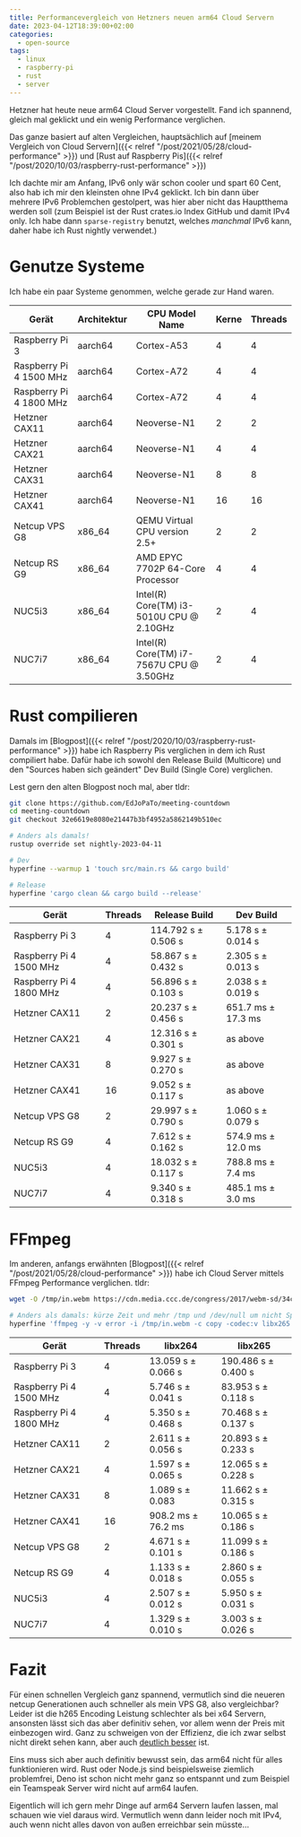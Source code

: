 ```yaml
---
title: Performancevergleich von Hetzners neuen arm64 Cloud Servern
date: 2023-04-12T18:39:00+02:00
categories:
  - open-source
tags:
  - linux
  - raspberry-pi
  - rust
  - server
---
```


Hetzner hat heute neue arm64 Cloud Server vorgestellt.
Fand ich spannend, gleich mal geklickt und ein wenig Performance verglichen.

<!--more-->

Das ganze basiert auf alten Vergleichen, hauptsächlich auf [meinem Vergleich von Cloud Servern]({{< relref "/post/2021/05/28/cloud-performance" >}}) und [Rust auf Raspberry Pis]({{< relref "/post/2020/10/03/raspberry-rust-performance" >}})

Ich dachte mir am Anfang, IPv6 only wär schon cooler und spart 60 Cent, also hab ich mir den kleinsten ohne IPv4 geklickt.
Ich bin dann über mehrere IPv6 Problemchen gestolpert, was hier aber nicht das Hauptthema werden soll (zum Beispiel ist der Rust crates.io Index GitHub und damit IPv4 only. Ich habe dann `sparse-registry` benutzt, welches _manchmal_ IPv6 kann, daher habe ich Rust nightly verwendet.)

# Genutze Systeme

Ich habe ein paar Systeme genommen, welche gerade zur Hand waren.

| Gerät | Architektur | CPU Model Name | Kerne | Threads |
| --- | --- | --- | --- | --- |
| Raspberry Pi 3 | aarch64 | Cortex-A53 | 4 | 4 |
| Raspberry Pi 4 1500 MHz | aarch64 | Cortex-A72 | 4 | 4 |
| Raspberry Pi 4 1800 MHz | aarch64 | Cortex-A72 | 4 | 4 |
| Hetzner CAX11 | aarch64 | Neoverse-N1 | 2 | 2 |
| Hetzner CAX21 | aarch64 | Neoverse-N1 | 4 | 4 |
| Hetzner CAX31 | aarch64 | Neoverse-N1 | 8 | 8 |
| Hetzner CAX41 | aarch64 | Neoverse-N1 | 16 | 16 |
| Netcup VPS G8 | x86_64 | QEMU Virtual CPU version 2.5+ | 2 | 2 |
| Netcup RS G9 | x86_64 | AMD EPYC 7702P 64-Core Processor | 4 | 4 |
| NUC5i3 | x86_64 | Intel(R) Core(TM) i3-5010U CPU @ 2.10GHz | 2 | 4 |
| NUC7i7 | x86_64 | Intel(R) Core(TM) i7-7567U CPU @ 3.50GHz | 2 | 4 |

# Rust compilieren

Damals im [Blogpost]({{< relref "/post/2020/10/03/raspberry-rust-performance" >}}) habe ich Raspberry Pis verglichen in dem ich Rust compiliert habe.
Dafür habe ich sowohl den Release Build (Multicore) und den "Sources haben sich geändert" Dev Build (Single Core) verglichen.

Lest gern den alten Blogpost noch mal, aber tldr:

```bash
git clone https://github.com/EdJoPaTo/meeting-countdown
cd meeting-countdown
git checkout 32e6619e8080e21447b3bf4952a5862149b510ec

# Anders als damals!
rustup override set nightly-2023-04-11

# Dev
hyperfine --warmup 1 'touch src/main.rs && cargo build'

# Release
hyperfine 'cargo clean && cargo build --release'
```

| Gerät | Threads | Release Build | Dev Build |
| --- | --- | --- | --- |
| Raspberry Pi 3 | 4 | 114.792 s ± 0.506 s | 5.178 s ± 0.014 s |
| Raspberry Pi 4 1500 MHz | 4 | 58.867 s ± 0.432 s | 2.305 s ± 0.013 s |
| Raspberry Pi 4 1800 MHz | 4 | 56.896 s ± 0.103 s | 2.038 s ± 0.019 s |
| Hetzner CAX11 | 2 | 20.237 s ± 0.456 s | 651.7 ms ± 17.3 ms |
| Hetzner CAX21 | 4 | 12.316 s ± 0.301 s | as above |
| Hetzner CAX31 | 8 | 9.927 s ± 0.270 s | as above |
| Hetzner CAX41 | 16 | 9.052 s ± 0.117 s | as above |
| Netcup VPS G8 | 2 | 29.997 s ± 0.790 s | 1.060 s ± 0.079 s |
| Netcup RS G9 | 4 | 7.612 s ± 0.162 s | 574.9 ms ± 12.0 ms |
| NUC5i3 | 4 | 18.032 s ± 0.117 s | 788.8 ms ± 7.4 ms |
| NUC7i7 | 4 | 9.340 s ± 0.318 s | 485.1 ms ± 3.0 ms |

# FFmpeg

Im anderen, anfangs erwähnten [Blogpost]({{< relref "/post/2021/05/28/cloud-performance" >}}) habe ich Cloud Server mittels FFmpeg Performance verglichen.
tldr:

```bash
wget -O /tmp/in.webm https://cdn.media.ccc.de/congress/2017/webm-sd/34c3-8710-deu-eng-Relativitaetstheorie_fuer_blutige_Anfaenger_webm-sd.webm

# Anders als damals: kürze Zeit und mehr /tmp und /dev/null um nicht Speicherabhängig zu sein
hyperfine 'ffmpeg -y -v error -i /tmp/in.webm -c copy -codec:v libx265 -t 0:15 -f mp4 /dev/null'
```

| Gerät | Threads | libx264 | libx265 |
| --- | --- | --- | --- |
| Raspberry Pi 3 | 4 | 13.059 s ± 0.066 s | 190.486 s ± 0.400 s |
| Raspberry Pi 4 1500 MHz | 4 | 5.746 s ± 0.041 s | 83.953 s ± 0.118 s |
| Raspberry Pi 4 1800 MHz | 4 | 5.350 s ± 0.468 s | 70.468 s ± 0.137 s |
| Hetzner CAX11 | 2 | 2.611 s ± 0.056 s | 20.893 s ± 0.233 s |
| Hetzner CAX21 | 4 | 1.597 s ± 0.065 s | 12.065 s ± 0.228 s |
| Hetzner CAX31 | 8 | 1.089 s ± 0.083 | 11.662 s ± 0.315 s |
| Hetzner CAX41 | 16 | 908.2 ms ± 76.2 ms | 10.065 s ± 0.186 s |
| Netcup VPS G8 | 2 | 4.671 s ± 0.101 s | 11.099 s ± 0.186 s |
| Netcup RS G9 | 4 | 1.133 s ± 0.018 s | 2.860 s ± 0.055 s |
| NUC5i3 | 4 | 2.507 s ± 0.012 s | 5.950 s ± 0.031 s |
| NUC7i7 | 4 | 1.329 s ± 0.010 s | 3.003 s ± 0.026 s |

# Fazit

Für einen schnellen Vergleich ganz spannend, vermutlich sind die neueren netcup Generationen auch schneller als mein VPS G8, also vergleichbar?
Leider ist die h265 Encoding Leistung schlechter als bei x64 Servern, ansonsten lässt sich das aber definitiv sehen, vor allem wenn der Preis mit einbezogen wird.
Ganz zu schweigen von der Effizienz, die ich zwar selbst nicht direkt sehen kann, aber auch [deutlich besser](https://chaos.social/@manawyrm/110185490282227472) ist.

Eins muss sich aber auch definitiv bewusst sein, das arm64 nicht für alles funktionieren wird.
Rust oder Node.js sind beispielsweise ziemlich problemfrei, Deno ist schon nicht mehr ganz so entspannt und zum Beispiel ein Teamspeak Server wird nicht auf arm64 laufen.

Eigentlich will ich gern mehr Dinge auf arm64 Servern laufen lassen, mal schauen wie viel daraus wird.
Vermutlich wenn dann leider noch mit IPv4, auch wenn nicht alles davon von außen erreichbar sein müsste…
